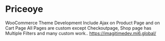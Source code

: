 # Priceoye
WooCommerce Theme Development Include Ajax on Product Page and on Cart Page All Pages are custom except Checkoutpage, Shop page has Multiple Filters and many custom work..
https://imagitimedev.mi6.global/
